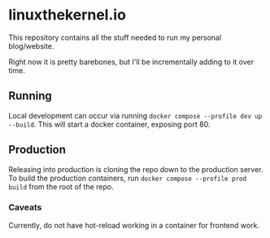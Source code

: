 # linuxthekernel.io

This repository contains all the stuff needed to run my personal blog/website.

Right now it is pretty barebones, but I'll be incrementally adding to it over time.

## Running

Local development can occur via running `docker compose --profile dev up --build`.
This will start a docker container, exposing port 80.

## Production

Releasing into production is cloning the repo down to the production server.
To build the production containers, run `docker compose --profile prod build` from the root of the repo.

### Caveats

Currently, do not have hot-reload working in a container for frontend work.